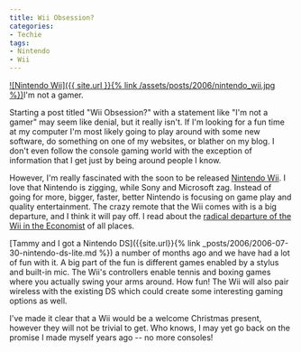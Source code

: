 ```yaml
---
title: Wii Obsession?
categories:
- Techie
tags:
- Nintendo
- Wii
---
```


[![Nintendo Wii]({{ site.url }}{% link /assets/posts/2006/nintendo_wii.jpg %})](http://www.nintendo.com/channel/wii)I'm not a gamer.

Starting a post titled "Wii Obsession?" with a statement like "I'm not a gamer" may seem like denial, but it really isn't. If I'm looking for a fun time at my computer I'm most likely going to play around with some new software, do something on one of my websites, or blather on my blog. I don't even follow the console gaming world with the exception of information that I get just by being around people I know.

However, I'm really fascinated with the soon to be released [Nintendo Wii](http://www.nintendo.com/channel/wii). I love that Nintendo is zigging, while Sony and Microsoft zag. Instead of going for more, bigger, faster, better Nintendo is focusing on game play and quality entertainment. The crazy remote that the Wii comes with is a big departure, and I think it will pay off. I read about the [radical departure of the Wii in the Economist](http://www.economist.com/business/displaystory.cfm?story_id=E1_RDRDSRS) of all places.

[Tammy and I got a Nintendo DS]({{site.url}}{% link _posts/2006/2006-07-30-nintendo-ds-lite.md %}) a number of months ago and we have had a lot of fun with it. A big part of the fun is different games enabled by a stylus and built-in mic. The Wii's controllers enable tennis and boxing games where you actually swing your arms around. How fun! The Wii will also pair wireless with the existing DS which could create some interesting gaming options as well.

I've made it clear that a Wii would be a welcome Christmas present, however they will not be trivial to get. Who knows, I may yet go back on the promise I made myself years ago -- no more consoles!
